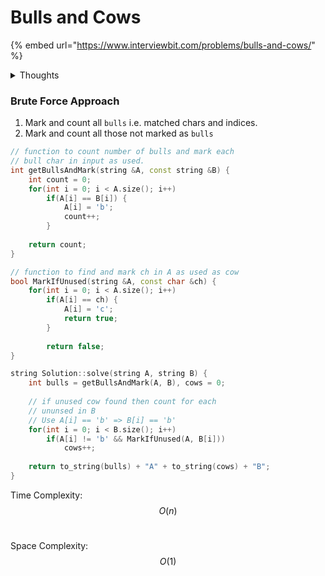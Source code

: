 # Bulls and Cows

{% embed url="https://www.interviewbit.com/problems/bulls-and-cows/" %}

<details>

<summary>Thoughts</summary>

* **0:00** Bulls and Cows, :rofl: [the game I made years ago](https://github.com/AbhyasKanaujia/BullsAndCows\_Game) in a course from Udemy.
* I can only think of a brute force solution where I match each character.&#x20;
* I can also think of sorting. Let me try the brute force once.&#x20;
* **26:00** Brute Force solution got accepted.&#x20;
* I feel like it's ok to tell the interviewer your brute force solution. Sometimes the brute force solution is the most optimal one. If it is then they will be satisfied. If not they will ask you to optimize it.&#x20;
* Here I have the solution to look at to know if there exists an optimal solution. But in an interview, I have to start with brute force. Because I don't know if what I'm calling brute force is the optimal solution. &#x20;
* Let me see the time complexity of the solution.
* Turns out it wasn't a brute force solution. It was an $$O(n)$$​ solution.&#x20;

</details>

### Brute Force Approach

1. Mark and count all `bulls` i.e. matched chars and indices.&#x20;
2. Mark and count all those not marked as `bulls`

```cpp
// function to count number of bulls and mark each
// bull char in input as used. 
int getBullsAndMark(string &A, const string &B) {
    int count = 0;
    for(int i = 0; i < A.size(); i++)    
        if(A[i] == B[i]) {
            A[i] = 'b';
            count++;
        }
        
    return count;
}

// function to find and mark ch in A as used as cow
bool MarkIfUnused(string &A, const char &ch) {
    for(int i = 0; i < A.size(); i++)
        if(A[i] == ch) {
            A[i] = 'c';
            return true;
        }
        
        return false;
}

string Solution::solve(string A, string B) {
    int bulls = getBullsAndMark(A, B), cows = 0;
    
    // if unused cow found then count for each
    // ununsed in B 
    // Use A[i] == 'b' => B[i] == 'b'
    for(int i = 0; i < B.size(); i++) 
        if(A[i] != 'b' && MarkIfUnused(A, B[i]))
            cows++;
            
    return to_string(bulls) + "A" + to_string(cows) + "B";    
}
```

Time Complexity: $$O(n)$$​

Space Complexity: $$O(1)$$​
